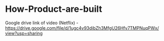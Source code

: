 # How-Product-are-built

Google drive link of video (Netflix) - https://drive.google.com/file/d/1ugc4v93dibZh3MfgU26Hfv7TMPNuqPWx/view?usp=sharing
